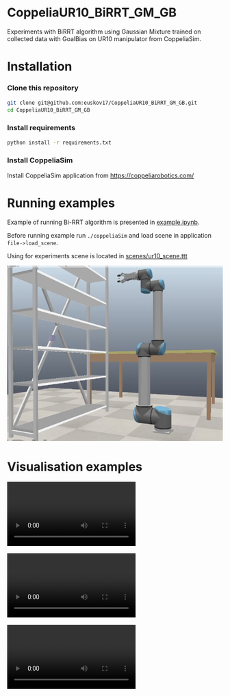 # CoppeliaUR10_BiRRT_GM_GB
Experiments with BiRRT algorithm using Gaussian Mixture trained on collected data with GoalBias on UR10 manipulator from CoppeliaSim.


# Installation

### Clone this repository
```bash
git clone git@github.com:euskov17/CoppeliaUR10_BiRRT_GM_GB.git
cd CoppeliaUR10_BiRRT_GM_GB
```

### Install requirements

```bash
python install -r requirements.txt
```

### Install CoppeliaSim

Install CoppeliaSim application from https://coppeliarobotics.com/

# Running examples

Example of running Bi-RRT algorithm is presented in [example.ipynb](./example.ipynb).

Before running example run `./coppeliaSim` and load scene in application `file->load_scene`.

Using for experiments scene is located in [scenes/ur10_scene.ttt](./scenes/ur10_scene.ttt)

![alt text](images/scene.png "Title")

# Visualisation examples
!["Visualisation of path made by BiRRT with uniform sampler"](videos/uniform.mp4)

!["Visualisation of path made by BiRRT with GM sampler"](videos/uniform.mp4)

!["Visualisation of path made by BiRRT with GM sampler with goal bias"](videos/uniform.mp4)
